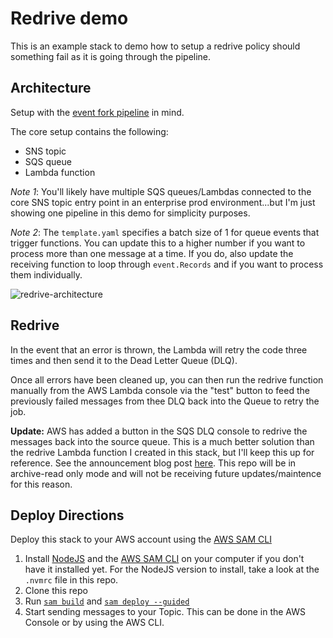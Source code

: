 # Redrive demo
This is an example stack to demo how to setup a redrive policy should something fail as it is going through the pipeline.

## Architecture
Setup with the [event fork pipeline](https://aws.amazon.com/blogs/compute/enriching-event-driven-architectures-with-aws-event-fork-pipelines/) in mind.

The core setup contains the following:
  - SNS topic
  - SQS queue
  - Lambda function

*Note 1*: You'll likely have multiple SQS queues/Lambdas connected to the core SNS topic entry point in an enterprise prod environment...but I'm just showing one pipeline in this demo for simplicity purposes.

*Note 2*: The `template.yaml` specifies a batch size of 1 for queue events that trigger functions. You can update this to a higher number if you want to process more than one message at a time. If you do, also update the receiving function to loop through `event.Records` and if you want to process them individually.

![redrive-architecture](https://user-images.githubusercontent.com/12616554/156620986-b47945c8-408b-4b3c-859d-1fb8f6e24a39.png)

## Redrive
In the event that an error is thrown, the Lambda will retry the code three times and then send it to the Dead Letter Queue (DLQ).

Once all errors have been cleaned up, you can then run the redrive function manually from the AWS Lambda console via the "test" button to feed the previously failed messages from thee DLQ back into the Queue to retry the job.

**Update:** AWS has added a button in the SQS DLQ console to redrive the messages back into the source queue. This is a much better solution than the redrive Lambda function I created in this stack, but I'll keep this up for reference. See the announcement blog post [here](https://aws.amazon.com/blogs/compute/introducing-amazon-simple-queue-service-dead-letter-queue-redrive-to-source-queues/). This repo will be in archive-read only mode and will not be receiving future updates/maintence for this reason.

## Deploy Directions
Deploy this stack to your AWS account using the [AWS SAM CLI](https://docs.aws.amazon.com/serverless-application-model/latest/developerguide/serverless-getting-started.html)

1. Install [NodeJS](https://nodejs.org/en/) and the [AWS SAM CLI](https://docs.aws.amazon.com/serverless-application-model/latest/developerguide/serverless-getting-started.html) on your computer if you don't have it installed yet. For the NodeJS version to install, take a look at the `.nvmrc` file in this repo.
2. Clone this repo
3. Run [`sam build`](https://docs.aws.amazon.com/serverless-application-model/latest/developerguide/sam-cli-command-reference-sam-build.html) and [`sam deploy --guided`](https://docs.aws.amazon.com/serverless-application-model/latest/developerguide/sam-cli-command-reference-sam-deploy.html)
4. Start sending messages to your Topic. This can be done in the AWS Console or by using the AWS CLI.
